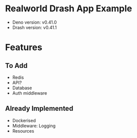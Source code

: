 # Realworld Drash App Example

* Deno version: v0.41.0
* Drash version: v0.41.1

# Features

## To Add

* Redis
* API?
* Database
* Auth middleware

## Already Implemented

* Dockerised
* Middleware: Logging
* Resources